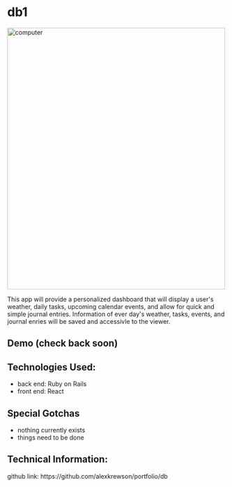 <h1>db1</h1>

 <img src="computer.jpg" alt="computer" width="500" height="600"> 

<!-- <img src="/home/alex/Documents/Odin/code/portfolio/db1/app/assets/images/computer.jpg" alt="computer" width="500" height="600">  -->


<p>This app will provide a personalized dashboard that will display a user's weather, daily tasks, upcoming calendar events, and allow for quick and simple journal entries. Information of ever day's weather, tasks, events, and journal enries will be saved and accessivle to the viewer.</p>

<h2>Demo (check back soon)</h2>

<h2>Technologies Used:</h2>
<ul>
<li>back end: Ruby on Rails</li>
<li>front end: React</li>
</ul>

<h2>Special Gotchas</h2>
<ul>
<li>nothing currently exists</li>
<li>things need to be done</li>
</ul>

<h2>Technical Information:</h2>

<p>github link: https://github.com/alexkrewson/portfolio/db</p>

